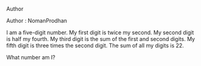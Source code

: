 Author

Author : NomanProdhan

I am a five-digit number. My first digit is twice my second. My second digit is half my fourth. My third digit is the sum of the first and second digits. My fifth digit is three times the second digit. The sum of all my digits is 22.

What number am I?
